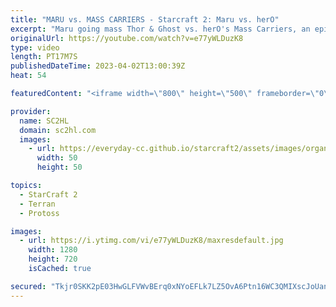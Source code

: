 ```yaml
---
title: "MARU vs. MASS CARRIERS - Starcraft 2: Maru vs. herO"
excerpt: "Maru going mass Thor & Ghost vs. herO's Mass Carriers, an epic protoss vs terran game during the GSL Code S.   Watch the Starcraft 2 - GSL Code S:   ► Enjoy the content? Buy me a coffee! https://www.buymeacoffee.com/SC2HL ► SUBSCRIBE to SC2HL! http://bit.ly/SC2HLsubscribe    Thank you for watching our"
originalUrl: https://youtube.com/watch?v=e77yWLDuzK8
type: video
length: PT17M7S
publishedDateTime: 2023-04-02T13:00:39Z
heat: 54

featuredContent: "<iframe width=\"800\" height=\"500\" frameborder=\"0\" src=\"https://www.youtube.com/embed/e77yWLDuzK8\" allow=\"accelerometer; autoplay; encrypted-media; gyroscope; picture-in-picture\" allowfullscreen></iframe>"

provider:
  name: SC2HL
  domain: sc2hl.com
  images:
    - url: https://everyday-cc.github.io/starcraft2/assets/images/organizations/sc2hl.com-50x50.jpg
      width: 50
      height: 50

topics:
  - StarCraft 2
  - Terran
  - Protoss

images:
  - url: https://i.ytimg.com/vi/e77yWLDuzK8/maxresdefault.jpg
    width: 1280
    height: 720
    isCached: true

secured: "Tkjr0SKK2pE03HwGLFVWvBErq0xNYoEFLk7LZ5OvA6Ptn16WC3QMIXscJoUansti2GdQU+USmZcLMwAKSBxpc5jOqBAdAkQJ4+1wgXy0yXfLUSEkxY2jvYwFVSGBXMB5vGK82rpM61sUiQVvaYkqSIGOIpBVKE+m4azuwWn/a1eQJohWkpnH4FXoEcEUs/48JH1ZAmyZSUtKQ+HLK0lfHQCgqk36dHa6ai/ibqS3SlYU23KyWB26xzhvmM5leYwWxTCUUJqqO8u/yhEgtCjmeDQ+ReuDhxgkoKbRREkwGseBS5HZ0OMVJPPQEjRh4ty9/c4oAowjWRQ3qdJBqwXCiqKdB2WTloHc4pJEym5BhutQrl9rGdU+tAnPrPGzPirG11Zpne9gM9qNF1Xu4tl2TcP9+ZbR6RagN2mh8A0UACbT3aSKS4uErh8kQpVFayO6;HN9+f8cTKyh8vpFHDo6lcA=="
---
```



